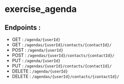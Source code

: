 # exercise_agenda

## Endpoints :
- GET : ```/agenda/{userId}```
- GET : ```/agendas/{userId}/contacts/{contactId}/```
- POST : ```/agenda/{userId}```
- POST : ```/agendas/{userId}/contacts/{contactId}/```
- PUT : ```/agenda/{userId}```
- PUT : ```/agendas/{userId}/contacts/{contactId}/```
- DELETE : ```/agenda/{userId}```
- DELETE : ```/agendas/{userId}/contacts/{contactId}/```
